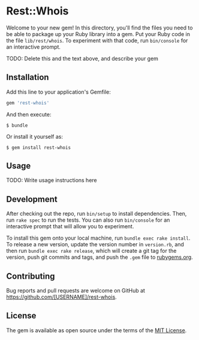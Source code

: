 # Rest::Whois

Welcome to your new gem! In this directory, you'll find the files you need to be able to package up your Ruby library into a gem. Put your Ruby code in the file `lib/rest/whois`. To experiment with that code, run `bin/console` for an interactive prompt.

TODO: Delete this and the text above, and describe your gem

## Installation

Add this line to your application's Gemfile:

```ruby
gem 'rest-whois'
```

And then execute:

    $ bundle

Or install it yourself as:

    $ gem install rest-whois

## Usage

TODO: Write usage instructions here

## Development

After checking out the repo, run `bin/setup` to install dependencies. Then, run `rake spec` to run the tests. You can also run `bin/console` for an interactive prompt that will allow you to experiment.

To install this gem onto your local machine, run `bundle exec rake install`. To release a new version, update the version number in `version.rb`, and then run `bundle exec rake release`, which will create a git tag for the version, push git commits and tags, and push the `.gem` file to [rubygems.org](https://rubygems.org).

## Contributing

Bug reports and pull requests are welcome on GitHub at https://github.com/[USERNAME]/rest-whois.


## License

The gem is available as open source under the terms of the [MIT License](http://opensource.org/licenses/MIT).

